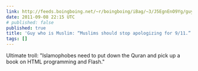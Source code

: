 ```yaml
---
link: http://feeds.boingboing.net/~r/boingboing/iBag/~3/J5EgnEnO9Yg/guy-who-is-muslim-muslims-should-stop-apologizing-for-911.html
date: 2011-09-08 22:15 UTC
# published: false
published: true
title: 'Guy who is Muslim: “Muslims should stop apologizing for 9/11.”'
tags: []
---
```


Ultimate troll: "Islamophobes need to put down the Quran and pick up a book on HTML programming and Flash."
